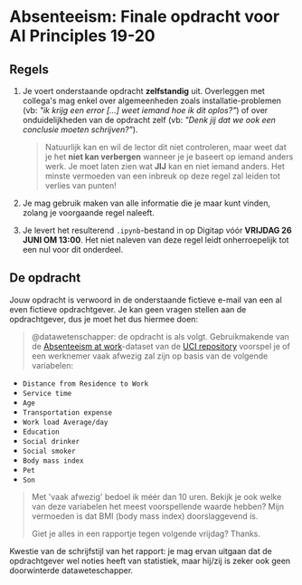 # Absenteeism: Finale opdracht voor AI Principles 19-20

## Regels

1. Je voert onderstaande opdracht __zelfstandig__ uit. Overleggen met collega's mag enkel over algemeenheden zoals installatie-problemen (vb: _"ik krijg een error [&hellip;] weet iemand hoe ik dit oplos?"_) of over onduidelijkheden van de opdracht zelf (vb: _"Denk jij dat we ook een conclusie moeten schrijven?"_).

   > Natuurlijk kan en wil de lector dit niet controleren, maar weet dat je het __niet kan verbergen__ wanneer je je baseert op iemand anders werk. Je moet laten zien wat __JIJ__ kan en niet iemand anders. Het minste vermoeden van een inbreuk op deze regel zal leiden tot verlies van punten!

2. Je mag gebruik maken van alle informatie die je maar kunt vinden, zolang je voorgaande regel naleeft.
3. Je levert het resulterend `.ipynb`-bestand in op Digitap vóór __VRIJDAG 26 JUNI OM 13:00__. Het niet naleven van deze regel leidt onherroepelijk tot een nul voor dit onderdeel.

## De opdracht

Jouw opdracht is verwoord in de onderstaande fictieve e-mail van een al even fictieve opdrachtgever. Je kan geen vragen stellen aan de opdrachtgever, dus je moet het dus hiermee doen:

> @datawetenschapper: de opdracht is als volgt. Gebruikmakende van de [Absenteeism at work](https://archive.ics.uci.edu/ml/datasets/Absenteeism+at+work)-dataset van de [UCI repository](https://archive.ics.uci.edu/ml/index.php) voorspel je of een werknemer vaak afwezig zal zijn op basis van de volgende variabelen:

- `Distance from Residence to Work`
- `Service time`
- `Age`
- `Transportation expense`
- `Work load Average/day`
- `Education`
- `Social drinker`
- `Social smoker`
- `Body mass index`
- `Pet`
- `Son`

> Met 'vaak afwezig' bedoel ik méér dan 10 uren. Bekijk je ook welke van deze variabelen het meest voorspellende waarde hebben? Mijn vermoeden is dat BMI (body mass index) doorslaggevend is.
>
> Giet je alles in een rapportje tegen volgende vrijdag?
> Thanks.

Kwestie van de schrijfstijl van het rapport: je mag ervan uitgaan dat de opdrachtgever wel noties heeft van statistiek, maar hij/zij is zeker ook geen doorwinterde dataweteschapper.
